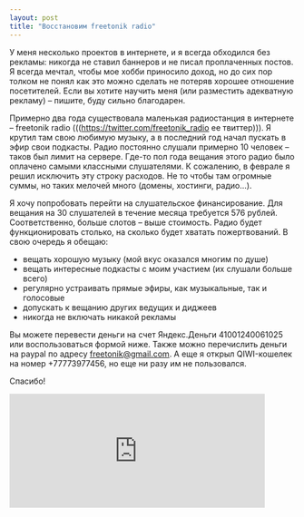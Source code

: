 ```yaml
---
layout: post
title: "Восстановим freetonik radio"
---
```

У меня несколько проектов в интернете, и я всегда обходился без рекламы: никогда не ставил баннеров и не писал проплаченных постов. Я всегда мечтал, чтобы мое хобби приносило доход, но до сих пор толком не понял как это можно сделать не потеряв хорошее отношение посетителей. Если вы хотите научить меня (или разместить адекватную рекламу) – пишите, буду сильно благодарен.

Примерно два года существовала маленькая радиостанция в интернете – freetonik radio (((https://twitter.com/freetonik_radio ее твиттер))). Я крутил там свою любимую музыку, а в последний год начал пускать в эфир свои подкасты. Радио постоянно слушали примерно 10 человек – таков был лимит на сервере. Где-то пол года вещания этого радио было оплачено самыми классными слушателями. К сожалению, в феврале я решил исключить эту строку расходов. Не то чтобы там огромные суммы, но таких мелочей много (домены, хостинги, радио...).

Я хочу попробовать перейти на слушательское финансирование. Для вещания на 30 слушателей в течение месяца требуется 576 рублей. Соответственно, больше слотов – выше стоимость. Радио будет функционировать столько, на сколько будет хватать пожертвований. В свою очередь я обещаю:

* вещать хорошую музыку (мой вкус оказался многим по душе)
* вещать интересные подкасты с моим участием (их слушали больше всего)
* регулярно устраивать прямые эфиры, как музыкальные, так и голосовые
* допускать к вещанию других ведущих и диджеев
* никогда не включать никакой рекламы

Вы можете перевести деньги на счет Яндекс.Деньги 41001240061025 или воспользоваться формой ниже. Также можно перечислить деньги на paypal по адресу freetonik@gmail.com. А еще я открыл QIWI-кошелек на номер +77773977456, но еще ни разу им не пользовался.

Спасибо!

<iframe frameborder="0" allowtransparency="true" scrolling="no" src="https://money.yandex.ru/embed/donate.xml?uid=41001240061025&amp;default-sum=100&amp;targets=%d0%92%d0%be%d1%81%d1%81%d1%82%d0%b0%d0%bd%d0%be%d0%b2%d0%bb%d0%b5%d0%bd%d0%b8%d0%b5+%d1%80%d0%b0%d0%b1%d0%be%d1%82%d1%8b+freetonik+radio&amp;target-visibility=on&amp;project-name=freetonik.com&amp;project-site=http%3a%2f%2ffreetonik.com&amp;button-text=03&amp;comment=on&amp;hint=%d0%9c%d0%be%d0%b6%d0%b5%d1%82%d0%b5+%d0%be%d1%81%d1%82%d0%b0%d0%b2%d0%b8%d1%82%d1%8c+%d0%bc%d0%bd%d0%b5+%d1%81%d0%be%d0%be%d0%b1%d1%89%d0%b5%d0%bd%d0%b8%d0%b5.+%d0%a1%d0%bf%d0%b0%d0%b8%d1%81%d0%b8%d0%b1%d0%be!" width="450" height="201"></iframe>
<a href="https://money.yandex.ru/embed/?from=sbal" title="Виджеты Яндекс.Денег" style="width: 200px; height: 100px; display: block; margin-bottom: 0.6em; background: url('https://money.yandex.ru/share-balance.xml?id=25330526&key=F3D26A709B22762E') 0 0 no-repeat; -background: none; -filter: progid:DXImageTransform.Microsoft.AlphaImageLoader(src='https://money.yandex.ru/share-balance.xml?id=25330526&key=F3D26A709B22762E', sizingMethod = 'crop');"></a>
